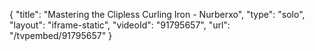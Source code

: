 {
    "title": "Mastering the Clipless Curling Iron - Nurberxo",
    "type": "solo",
    "layout": "iframe-static",
    "videoId": "91795657",
    "url": "\/tvpembed\/91795657"
}